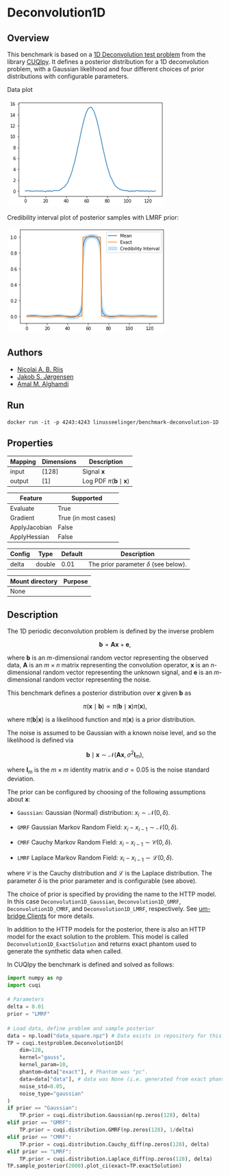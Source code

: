# Deconvolution1D

## Overview
This benchmark is based on a [1D Deconvolution test problem](https://cuqi-dtu.github.io/CUQIpy/api/_autosummary/cuqi.testproblem/cuqi.testproblem.Deconvolution1D.html) from the library [CUQIpy](https://cuqi-dtu.github.io/CUQIpy/). It defines a posterior distribution for a 1D deconvolution problem, with a Gaussian likelihood and four different choices of prior distributions with configurable parameters.

Data plot

![Data](data.png "Data")

Credibility interval plot of posterior samples with LMRF prior:

![Samples](samples.png "Credibility interval of samples")

## Authors
- [Nicolai A. B. Riis](mailto:nabr@dtu.dk)
- [Jakob S. Jørgensen](mailto:jakj@dtu.dk)
- [Amal M. Alghamdi](mailto:amaal@dtu.dk)

## Run
```
docker run -it -p 4243:4243 linusseelinger/benchmark-deconvolution-1D
```
## Properties

Mapping | Dimensions | Description
---|---|---
input | [128] | Signal $\mathbf{x}$
output | [1] | Log PDF $\pi(\mathbf{b}\mid\mathbf{x})$

Feature | Supported
---|---
Evaluate | True
Gradient | True (in most cases)
ApplyJacobian | False
ApplyHessian | False

Config | Type | Default | Description
---|---|---|---
delta | double | 0.01 | The prior parameter $\delta$ (see below).

Mount directory | Purpose
---|---
None |

## Description


The 1D periodic deconvolution problem is defined by the inverse problem

$$
\mathbf{b} = \mathbf{A}\mathbf{x} + \mathbf{e},
$$

where $\mathbf{b}$ is an $m$-dimensional random vector representing the observed data, $\mathbf{A}$ is an $m\times n$ matrix representing the convolution operator, $\mathbf{x}$ is an $n$-dimensional random vector representing the unknown signal, and $\mathbf{e}$ is an $m$-dimensional random vector representing the noise.

This benchmark defines a posterior distribution over $\mathbf{x}$ given $\mathbf{b}$ as

$$
\pi(\mathbf{x}\mid \mathbf{b}) \propto \pi(\mathbf{b}\mid \mathbf{x})\pi(\mathbf{x}),
$$

where $\pi(\mathbf{b}|\mathbf{x})$ is a likelihood function and $\pi(\mathbf{x})$ is a prior distribution. 

The noise is assumed to be Gaussian with a known noise level, and so the likelihood is defined via

$$
\mathbf{b} \mid \mathbf{x} \sim \mathcal{N}(\mathbf{A}\mathbf{x}, \sigma^2\mathbf{I}_m),
$$

where $\mathbf{I}_m$ is the $m\times m$ identity matrix and $\sigma=0.05$ is the noise standard deviation.

The prior can be configured by choosing of the following assumptions about $\mathbf{x}$:

- `Gaussian`: Gaussian (Normal) distribution: $x_i \sim \mathcal{N}(0, \delta)$.

- `GMRF` Gaussian Markov Random Field: $x_i-x_{i-1} \sim \mathcal{N}(0, \delta)$.

- `CMRF` Cauchy Markov Random Field: $x_i-x_{i-1} \sim \mathcal{C}(0, \delta)$.

- `LMRF` Laplace Markov Random Field: $x_i-x_{i-1} \sim \mathcal{L}(0, \delta)$.

where $\mathcal{C}$ is the Cauchy distribution and $\mathcal{L}$ is the Laplace distribution. The parameter $\delta$ is the prior parameter and is configurable (see above).

The choice of prior is specified by providing the name to the HTTP model. In this case `Deconvolution1D_Gaussian`, `Deconvolution1D_GMRF`, `Deconvolution1D_CMRF`, and `Deconvolution1D_LMRF`, respectively. See [um-bridge Clients](https://um-bridge-benchmarks.readthedocs.io/en/docs/umbridge/clients.html) for more details.

In addition to the HTTP models for the posterior, there is also an HTTP model for the exact solution to the problem. This model is called `Deconvolution1D_ExactSolution` and returns exact phantom used to generate the synthetic data when called.

In CUQIpy the benchmark is defined and solved as follows:

```python
import numpy as np
import cuqi

# Parameters
delta = 0.01
prior = "LMRF"

# Load data, define problem and sample posterior
data = np.load("data_square.npz") # Data exists in repository for this benchmark
TP = cuqi.testproblem.Deconvolution1D(
    dim=128,
    kernel="gauss",
    kernel_param=10,
    phantom=data["exact"], # Phantom was "pc".
    data=data["data"], # data was None (i.e. generated from exact phantom).
    noise_std=0.05,
    noise_type="gaussian"
)
if prior == "Gaussian":
    TP.prior = cuqi.distribution.Gaussian(np.zeros(128), delta)
elif prior == "GMRF":
    TP.prior = cuqi.distribution.GMRF(np.zeros(128), 1/delta)
elif prior == "CMRF":
    TP.prior = cuqi.distribution.Cauchy_diff(np.zeros(128), delta)
elif prior == "LMRF":
    TP.prior = cuqi.distribution.Laplace_diff(np.zeros(128), delta)
TP.sample_posterior(2000).plot_ci(exact=TP.exactSolution)
```
